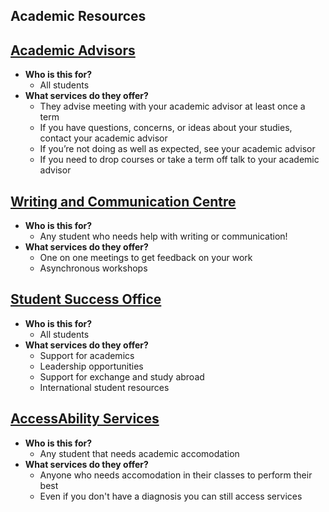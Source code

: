 ## Academic Resources

## [Academic Advisors](https://uwaterloo.ca/registrar/current-students/advisors)
- **Who is this for?**
  - All students 
- **What services do they offer?**
  - They advise meeting with your academic advisor at least once a term
  - If you have questions, concerns, or ideas about your studies, contact your academic advisor
  - If you’re not doing as well as expected, see your academic advisor
  - If you need to drop courses or take a term off talk to your academic advisor 


## [Writing and Communication Centre](https://uwaterloo.ca/writing-and-communication-centre/)
- **Who is this for?**
  - Any student who needs help with writing or communication! 
- **What services do they offer?**
  - One on one meetings to get feedback on your work 
  - Asynchronous workshops 

## [Student Success Office](https://uwaterloo.ca/student-success/)
- **Who is this for?**
  - All students 
- **What services do they offer?**
  - Support for academics
  - Leadership opportunities 
  - Support for exchange and study abroad
  - International student resources 

## [AccessAbility Services](https://uwaterloo.ca/accessability-services/)
- **Who is this for?**
  - Any student that needs academic accomodation 
- **What services do they offer?**
  - Anyone who needs accomodation in their classes to perform their best 
  - Even if you don't have a diagnosis you can still access services 
